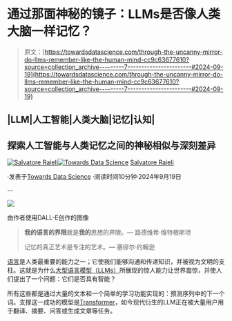 # 通过那面神秘的镜子：LLMs是否像人类大脑一样记忆？

> 原文：[https://towardsdatascience.com/through-the-uncanny-mirror-do-llms-remember-like-the-human-mind-cc9c63677610?source=collection_archive---------7-----------------------#2024-09-19](https://towardsdatascience.com/through-the-uncanny-mirror-do-llms-remember-like-the-human-mind-cc9c63677610?source=collection_archive---------7-----------------------#2024-09-19)

## |LLM|人工智能|人类大脑|记忆|认知|

## 探索人工智能与人类记忆之间的神秘相似与深刻差异

[](https://salvatore-raieli.medium.com/?source=post_page---byline--cc9c63677610--------------------------------)[![Salvatore Raieli](../Images/6bb4520e2df40d20283e7283141b5e06.png)](https://salvatore-raieli.medium.com/?source=post_page---byline--cc9c63677610--------------------------------)[](https://towardsdatascience.com/?source=post_page---byline--cc9c63677610--------------------------------)[![Towards Data Science](../Images/a6ff2676ffcc0c7aad8aaf1d79379785.png)](https://towardsdatascience.com/?source=post_page---byline--cc9c63677610--------------------------------) [Salvatore Raieli](https://salvatore-raieli.medium.com/?source=post_page---byline--cc9c63677610--------------------------------)

·发表于[Towards Data Science](https://towardsdatascience.com/?source=post_page---byline--cc9c63677610--------------------------------) ·阅读时间10分钟·2024年9月19日

--

![](../Images/60a5523343be60b49897ceca8b28f392.png)

由作者使用DALL-E创作的图像

> **我的语言的界限**就是**我的**思想的界限。— 路德维希·维特根斯坦
> 
> 记忆的真正艺术是专注的艺术。— 塞缪尔·约翰逊

[语言](https://en.wikipedia.org/wiki/Language)是人类最重要的能力之一；它使我们能够沟通和传递知识，并被视为文明的支柱。这就是为什么[大型语言模型（LLMs）](https://github.com/SalvatoreRa/tutorial/blob/main/artificial%20intelligence/FAQ.md#:~:text=What%20is%20a%20Large%20Language%20Model%20(LLM)%3F)所展现的惊人能力让世界震惊，并使人们提出了一个问题：它们是否具有智能？

所有这些都是通过大量的文本和一个简单的学习功能实现的：预测序列中的下一个词。支撑这一成功的模型是[Transformer](https://en.wikipedia.org/wiki/Transformer_(deep_learning_architecture))，如今现代衍生的LLM正在被大量用户用于翻译、摘要、问答或生成文章等任务。

